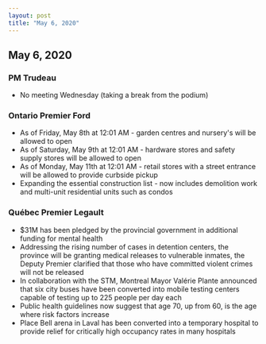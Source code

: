 ```yaml
---
layout: post
title: "May 6, 2020"
---
```


## May 6, 2020

### PM Trudeau

* No meeting Wednesday (taking a break from the podium)

### Ontario Premier Ford

* As of Friday, May 8th at 12:01 AM - garden centres and nursery's will be allowed to open
* As of Saturday, May 9th at 12:01 AM - hardware stores and safety supply stores will be allowed to open
* As of Monday, May 11th at 12:01 AM - retail stores with a street entrance will be allowed to provide curbside pickup
* Expanding the essential construction list - now includes demolition work and multi-unit residential units such as condos

### Québec Premier Legault

* $31M has been pledged by the provincial government in additional funding for mental health
* Addressing the rising number of cases in detention centers, the province will be granting medical releases to vulnerable inmates, the Deputy Premier clarified that those who have committed violent crimes will not be released
* In collaboration with the STM, Montreal Mayor Valérie Plante announced that six city buses have been converted into mobile testing centers capable of testing up to 225 people per day each
* Public health guidelines now suggest that age 70, up from 60, is the age where risk factors increase
* Place Bell arena in Laval has been converted into a temporary hospital to provide relief for critically high occupancy rates in many hospitals 
